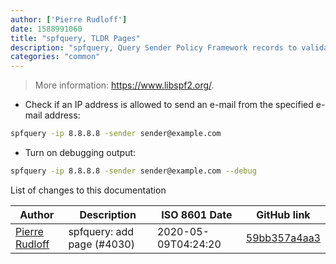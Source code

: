 ```yaml
---
author: ['Pierre Rudloff']
date: 1588991060
title: "spfquery, TLDR Pages"
description: "spfquery, Query Sender Policy Framework records to validate e-mail senders."
categories: "common"
---
```

> More information: <https://www.libspf2.org/>.

- Check if an IP address is allowed to send an e-mail from the specified e-mail address:

```bash
spfquery -ip 8.8.8.8 -sender sender@example.com
```

- Turn on debugging output:

```bash
spfquery -ip 8.8.8.8 -sender sender@example.com --debug
```
List of changes to this documentation


Author | Description | ISO 8601 Date | GitHub link
------|-----|-----|-----
[Pierre Rudloff](mailto:contact@rudloff.pro) | spfquery: add page (#4030) | 2020-05-09T04:24:20 | [59bb357a4aa3](https://github.com/tldr-pages/tldr/commit/59bb357a4aa32e9d248e1852d1abef662828a11c)

